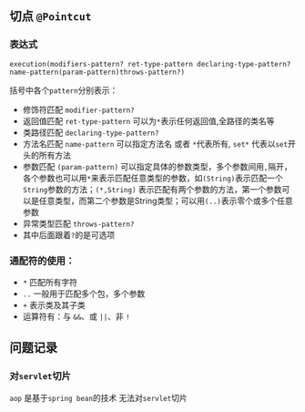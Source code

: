 ## 切点 `@Pointcut`

### 表达式

`execution(modifiers-pattern? ret-type-pattern declaring-type-pattern? name-pattern(param-pattern)throws-pattern?) `

括号中各个`pattern`分别表示：

- 修饰符匹配    `modifier-pattern?` 
- 返回值匹配    `ret-type-pattern`    可以为`*`表示任何返回值,全路径的类名等
- 类路径匹配    `declaring-type-pattern?`
- 方法名匹配    `name-pattern`    可以指定方法名 或者 `*`代表所有, `set*` 代表以`set`开头的所有方法
-   参数匹配    `(param-pattern)`    可以指定具体的参数类型，多个参数间用`,`隔开，各个参数也可以用`*`来表示匹配任意类型的参数，如`(String)`表示匹配一个`String`参数的方法；`(*,String)` 表示匹配有两个参数的方法，第一个参数可以是任意类型，而第二个参数是String类型；可以用`(..)`表示零个或多个任意参数
- 异常类型匹配    `throws-pattern?`
- 其中后面跟着`?`的是可选项

### 通配符的使用：

- `*`  匹配所有字符
- `..`  一般用于匹配多个包，多个参数
- `+`   表示类及其子类
- 运算符有：与   `&&`、或   `||`、非   `!`



## 问题记录

### 对`servlet`切片

`aop` 是基于`spring bean`的技术 无法对`servlet`切片

